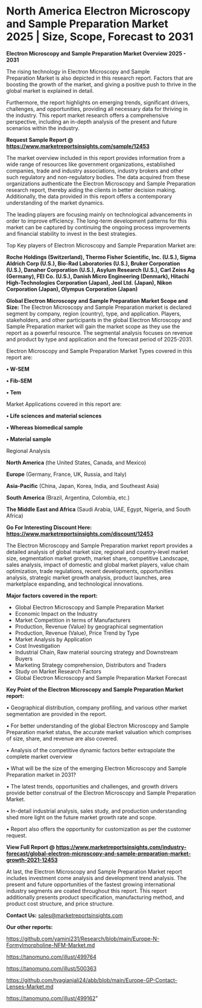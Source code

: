  # North America Electron Microscopy and Sample Preparation Market 2025 | Size, Scope, Forecast to 2031

<Strong> Electron Microscopy and Sample Preparation Market Overview 2025 - 2031</strong>

The rising technology in Electron Microscopy and Sample Preparation Market is also depicted in this research report. Factors that are boosting the growth of the market, and giving a positive push to thrive in the global market is explained in detail.

Furthermore, the report highlights on emerging trends, significant drivers, challenges, and opportunities, providing all necessary data for thriving in the industry. This report market research offers a comprehensive perspective, including an in-depth analysis of the present and future scenarios within the industry.

<strong>Request Sample Report @ <a href=https://www.marketreportsinsights.com/sample/12453>https://www.marketreportsinsights.com/sample/12453</a></strong>

The market overview included in this report provides information from a wide range of resources like government organizations, established companies, trade and industry associations, industry brokers and other such regulatory and non-regulatory bodies. The data acquired from these organizations authenticate the Electron Microscopy and Sample Preparation research report, thereby aiding the clients in better decision making. Additionally, the data provided in this report offers a contemporary understanding of the market dynamics.

The leading players are focusing mainly on technological advancements in order to improve efficiency. The long-term development patterns for this market can be captured by continuing the ongoing process improvements and financial stability to invest in the best strategies.

Top Key players of Electron Microscopy and Sample Preparation Market are:

<strong>Roche Holdings (Switzerland), Thermo Fisher Scientific, Inc. (U.S.), Sigma Aldrich Corp (U.S.), Bio-Rad Laboratories (U.S.), Bruker Corporation (U.S.), Danaher Corporation (U.S.), Asylum Research (U.S.), Carl Zeiss Ag (Germany), FEI Co. (U.S.), Danish Micro Engineering (Denmark), Hitachi High-Technologies Corporation (Japan), Jeol Ltd. (Japan), Nikon Corporation (Japan), Olympus Corporation (Japan)</strong>

<strong><b>Global Electron Microscopy and Sample Preparation Market Scope and Size:</b></strong>
The Electron Microscopy and Sample Preparation market is declared segment by company, region (country), type, and application. Players, stakeholders, and other participants in the global Electron Microscopy and Sample Preparation market will gain the market scope as they use the report as a powerful resource. The segmental analysis focuses on revenue and product by type and application and the forecast period of 2025-2031.

Electron Microscopy and Sample Preparation Market Types covered in this report are:

<strong>• W-SEM

• Fib-SEM

• Tem</strong>

Market Applications covered in this report are:

<strong>• Life sciences and material sciences

• Whereas biomedical sample

• Material sample</strong> 

Regional Analysis

<strong>North America</strong> (the United States, Canada, and Mexico)

<strong>Europe</strong> (Germany, France, UK, Russia, and Italy)

<strong>Asia-Pacific</strong> (China, Japan, Korea, India, and Southeast Asia)

<strong>South America</strong> (Brazil, Argentina, Colombia, etc.)

<strong>The Middle East and Africa</strong> (Saudi Arabia, UAE, Egypt, Nigeria, and South Africa)

<strong>Go For Interesting Discount Here: <a href=https://www.marketreportsinsights.com/discount/12453>https://www.marketreportsinsights.com/discount/12453</a></strong>

The Electron Microscopy and Sample Preparation market report provides a detailed analysis of global market size, regional and country-level market size, segmentation market growth, market share, competitive Landscape, sales analysis, impact of domestic and global market players, value chain optimization, trade regulations, recent developments, opportunities analysis, strategic market growth analysis, product launches, area marketplace expanding, and technological innovations.

<strong><b>Major factors covered in the report:</b></strong>
<ul>
  <li>Global Electron Microscopy and Sample Preparation Market </li>
  <li>Economic Impact on the Industry</li>
  <li>Market Competition in terms of Manufacturers</li>
  <li>Production, Revenue (Value) by geographical segmentation</li>
  <li>Production, Revenue (Value), Price Trend by Type</li>
  <li>Market Analysis by Application</li>
  <li>Cost Investigation</li>
  <li>Industrial Chain, Raw material sourcing strategy and Downstream Buyers</li>
  <li>Marketing Strategy comprehension, Distributors and Traders</li>
  <li>Study on Market Research Factors</li>
  <li>Global Electron Microscopy and Sample Preparation Market Forecast</li>
</ul>

<strong><b>Key Point of the Electron Microscopy and Sample Preparation Market report:</b></strong>

• Geographical distribution, company profiling, and various other market segmentation are provided in the report.

• For better understanding of the global Electron Microscopy and Sample Preparation market status, the accurate market valuation which comprises of size, share, and revenue are also covered.

• Analysis of the competitive dynamic factors better extrapolate the complete market overview

• What will be the size of the emerging Electron Microscopy and Sample Preparation market in 2031?

• The latest trends, opportunities and challenges, and growth drivers provide better construal of the Electron Microscopy and Sample Preparation Market.

• In-detail industrial analysis, sales study, and production understanding shed more light on the future market growth rate and scope.

• Report also offers the opportunity for customization as per the customer request.

<strong><b>View Full Report @ <a href=https://www.marketreportsinsights.com/industry-forecast/global-electron-microscopy-and-sample-preparation-market-growth-2021-12453>https://www.marketreportsinsights.com/industry-forecast/global-electron-microscopy-and-sample-preparation-market-growth-2021-12453</a></b></strong>


At last, the Electron Microscopy and Sample Preparation Market report includes investment come analysis and development trend analysis. The present and future opportunities of the fastest growing international industry segments are coated throughout this report. This report additionally presents product specification, manufacturing method, and product cost structure, and price structure.

<strong>Contact Us:</strong>
sales@marketreportsinsights.com

<strong>Our other reports:</strong>

<a href=https://github.com/yamini231/Research/blob/main/Europe-N-Formylmorpholine-NFM-Market.md>https://github.com/yamini231/Research/blob/main/Europe-N-Formylmorpholine-NFM-Market.md</a>

<a href=https://tanomuno.com/illust/499764>https://tanomuno.com/illust/499764</a>

<a href=https://tanomuno.com/illust/500363>https://tanomuno.com/illust/500363</a>

<a href=https://github.com/tyagianjali24/abb/blob/main/Europe-GP-Contact-Lenses-Market.md>https://github.com/tyagianjali24/abb/blob/main/Europe-GP-Contact-Lenses-Market.md</a>

<a href=https://tanomuno.com/illust/499162>https://tanomuno.com/illust/499162</a>"
